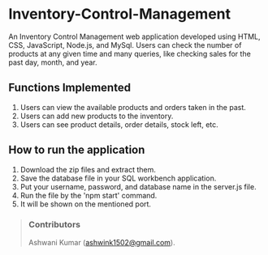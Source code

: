 # Inventory-Control-Management
An Inventory Control Management web application developed using HTML, CSS, JavaScript, Node.js, and MySql. Users can check the number of products at any given time and many queries, like checking sales for the past day, month, and year.

## Functions Implemented
1. Users can view the available products and orders taken in the past.
2. Users can add new products to the inventory.
3. Users can see product details, order details, stock left, etc.

## How to  run the application
1. Download the zip files and extract them.
2. Save the database file in your SQL workbench application.
3. Put your username, password, and database name in the server.js file.
4. Run the file by the 'npm start' command.
5. It will be shown on the mentioned port.

> ### Contributors
> Ashwani Kumar (ashwink1502@gmail.com).
